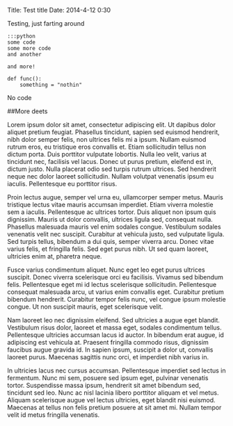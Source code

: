 Title: Test title
Date: 2014-4-12 0:30

Testing, just farting around

    :::python
    some code
    some more code
    and another

    and more!

    def func():
        something = "nothin"

No code

##More deets

Lorem ipsum dolor sit amet, consectetur adipiscing elit. Ut dapibus dolor aliquet pretium feugiat. Phasellus tincidunt, sapien sed euismod hendrerit, nibh dolor semper felis, non ultrices felis mi a ipsum. Nullam euismod rutrum eros, eu tristique eros convallis et. Etiam sollicitudin tellus non dictum porta. Duis porttitor vulputate lobortis. Nulla leo velit, varius at tincidunt nec, facilisis vel lacus. Donec ut purus pretium, eleifend est in, dictum justo. Nulla placerat odio sed turpis rutrum ultrices. Sed hendrerit neque nec dolor laoreet sollicitudin. Nullam volutpat venenatis ipsum eu iaculis. Pellentesque eu porttitor risus.

Proin lectus augue, semper vel urna eu, ullamcorper semper metus. Mauris tristique lectus vitae mauris accumsan imperdiet. Etiam viverra molestie sem a iaculis. Pellentesque ac ultrices tortor. Duis aliquet non ipsum quis dignissim. Mauris ut dolor convallis, ultrices ligula sed, consequat nulla. Phasellus malesuada mauris vel enim sodales congue. Vestibulum sodales venenatis velit nec suscipit. Curabitur at vehicula justo, sed vulputate ligula. Sed turpis tellus, bibendum a dui quis, semper viverra arcu. Donec vitae varius felis, et fringilla felis. Sed eget purus nibh. Ut sed quam laoreet, ultricies enim at, pharetra neque.

Fusce varius condimentum aliquet. Nunc eget leo eget purus ultrices suscipit. Donec viverra scelerisque orci eu facilisis. Vivamus sed bibendum felis. Pellentesque eget mi id lectus scelerisque sollicitudin. Pellentesque consequat malesuada arcu, ut varius enim convallis eget. Curabitur pretium bibendum hendrerit. Curabitur tempor felis nunc, vel congue ipsum molestie congue. Ut non suscipit mauris, eget scelerisque velit.

Nam laoreet leo nec dignissim eleifend. Sed ultricies a augue eget blandit. Vestibulum risus dolor, laoreet et massa eget, sodales condimentum tellus. Pellentesque ultricies accumsan lacus id auctor. In bibendum erat augue, id adipiscing est vehicula at. Praesent fringilla commodo risus, dignissim faucibus augue gravida id. In sapien ipsum, suscipit a dolor ut, convallis laoreet purus. Maecenas sagittis nunc orci, et imperdiet nibh varius in.

In ultricies lacus nec cursus accumsan. Pellentesque imperdiet sed lectus in fermentum. Nunc mi sem, posuere sed ipsum eget, pulvinar venenatis tortor. Suspendisse massa ipsum, hendrerit sit amet bibendum sed, tincidunt sed leo. Nunc ac nisl lacinia libero porttitor aliquam et vel metus. Aliquam scelerisque augue vel lectus ultricies, eget blandit nisi euismod. Maecenas at tellus non felis pretium posuere at sit amet mi. Nullam tempor velit id metus fringilla venenatis.
